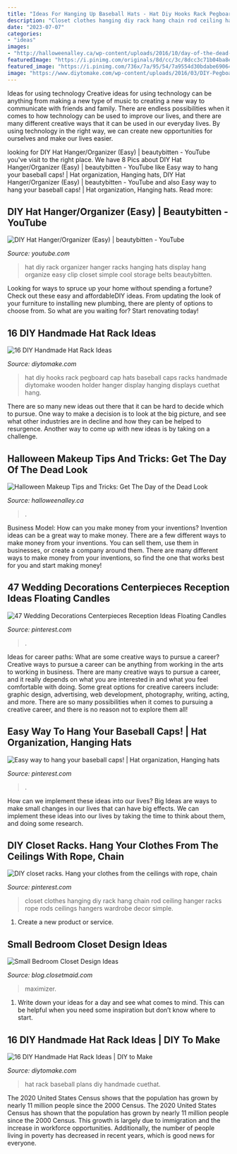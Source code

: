 ```yaml
---
title: "Ideas For Hanging Up Baseball Hats - Hat Diy Hooks Rack Pegboard Cap Hats Baseball Caps Racks Handmade Diytomake Wooden Holder Hanger Display Hanging Displays Cuethat Hang"
description: "Closet clothes hanging diy rack hang chain rod ceiling hanger racks rope rods ceilings hangers wardrobe decor simple"
date: "2023-07-07"
categories:
- "ideas"
images:
- "http://halloweenalley.ca/wp-content/uploads/2016/10/day-of-the-dead-makeup-tips-1.jpg"
featuredImage: "https://i.pinimg.com/originals/8d/cc/3c/8dcc3c71b04ba8e6c4337bec57c51d2c.jpg"
featured_image: "https://i.pinimg.com/736x/7a/95/54/7a9554d30bdabe69064b878185dadbff.jpg"
image: "https://www.diytomake.com/wp-content/uploads/2016/03/DIY-Pegboard-Hat-Hooks.jpg"
---
```



Ideas for using technology
Creative ideas for using technology can be anything from making a new type of music to creating a new way to communicate with friends and family. There are endless possibilities when it comes to how technology can be used to improve our lives, and there are many different creative ways that it can be used in our everyday lives. By using technology in the right way, we can create new opportunities for ourselves and make our lives easier.

	

		
looking for DIY Hat Hanger/Organizer (Easy) | beautybitten - YouTube you've visit to the right place. We have 8 Pics about DIY Hat Hanger/Organizer (Easy) | beautybitten - YouTube like Easy way to hang your baseball caps! | Hat organization, Hanging hats, DIY Hat Hanger/Organizer (Easy) | beautybitten - YouTube and also Easy way to hang your baseball caps! | Hat organization, Hanging hats. Read more:
		
    
## DIY Hat Hanger/Organizer (Easy) | Beautybitten - YouTube

<img loading=lazy src="http://i1.ytimg.com/vi/QwIPDYxyuLw/maxresdefault.jpg" onerror="this.onerror=null;this.src='https://tse2.mm.bing.net/th?id=OIP.QNjMPvcrxdURtIpHQAcWvAHaEK&amp;pid=15.1';" alt="DIY Hat Hanger/Organizer (Easy) | beautybitten - YouTube">

_Source: youtube.com_

>hat diy rack organizer hanger racks hanging hats display hang organize easy clip closet simple cool storage belts beautybitten. 

	

Looking for ways to spruce up your home without spending a fortune? Check out these easy and affordableDIY ideas. From updating the look of your furniture to installing new plumbing, there are plenty of options to choose from. So what are you waiting for? Start renovating today!

    
## 16 DIY Handmade Hat Rack Ideas

<img loading=lazy src="https://www.diytomake.com/wp-content/uploads/2016/03/DIY-Pegboard-Hat-Hooks.jpg" onerror="this.onerror=null;this.src='https://tse4.mm.bing.net/th?id=OIP.FtofATDe1RHieBSy9ZlKOQHaDh&amp;pid=15.1';" alt="16 DIY Handmade Hat Rack Ideas">

_Source: diytomake.com_

>hat diy hooks rack pegboard cap hats baseball caps racks handmade diytomake wooden holder hanger display hanging displays cuethat hang. 

	

There are so many new ideas out there that it can be hard to decide which to pursue. One way to make a decision is to look at the big picture, and see what other industries are in decline and how they can be helped to resurgence. Another way to come up with new ideas is by taking on a challenge.

    
## Halloween Makeup Tips And Tricks: Get The Day Of The Dead Look

<img loading=lazy src="http://halloweenalley.ca/wp-content/uploads/2016/10/day-of-the-dead-makeup-tips-1.jpg" onerror="this.onerror=null;this.src='https://tse2.mm.bing.net/th?id=OIP.B2S0cNkmxJGo_sJhhEBXAQHaIp&amp;pid=15.1';" alt="Halloween Makeup Tips and Tricks: Get The Day of the Dead Look">

_Source: halloweenalley.ca_

>. 

	

Business Model: How can you make money from your inventions?
Invention ideas can be a great way to make money. There are a few different ways to make money from your inventions. You can sell them, use them in businesses, or create a company around them. There are many different ways to make money from your inventions, so find the one that works best for you and start making money!

    
## 47 Wedding Decorations Centerpieces Reception Ideas Floating Candles

<img loading=lazy src="https://i.pinimg.com/originals/8d/cc/3c/8dcc3c71b04ba8e6c4337bec57c51d2c.jpg" onerror="this.onerror=null;this.src='https://tse3.mm.bing.net/th?id=OIP.gs8AKSlOaszdODtkzmR-TAHaLJ&amp;pid=15.1';" alt="47 Wedding Decorations Centerpieces Reception Ideas Floating Candles">

_Source: pinterest.com_

>. 

	

Ideas for career paths: What are some creative ways to pursue a career?
Creative ways to pursue a career can be anything from working in the arts to working in business. There are many creative ways to pursue a career, and it really depends on what you are interested in and what you feel comfortable with doing. Some great options for creative careers include: graphic design, advertising, web development, photography, writing, acting, and more. There are so many possibilities when it comes to pursuing a creative career, and there is no reason not to explore them all!

    
## Easy Way To Hang Your Baseball Caps! | Hat Organization, Hanging Hats

<img loading=lazy src="https://i.pinimg.com/736x/7a/95/54/7a9554d30bdabe69064b878185dadbff.jpg" onerror="this.onerror=null;this.src='https://tse4.mm.bing.net/th?id=OIP.MsrpIbAFb4jsJtcphAmn6AHaJ3&amp;pid=15.1';" alt="Easy way to hang your baseball caps! | Hat organization, Hanging hats">

_Source: pinterest.com_

>. 

	

How can we implement these ideas into our lives?
Big Ideas are ways to make small changes in our lives that can have big effects. We can implement these ideas into our lives by taking the time to think about them, and doing some research.

    
## DIY Closet Racks. Hang Your Clothes From The Ceilings With Rope, Chain

<img loading=lazy src="https://i.pinimg.com/736x/71/fc/3b/71fc3bcf6d1ea99d2d1b21c885c6dc0b--closet-rod-from-ceiling-closet-racks.jpg" onerror="this.onerror=null;this.src='https://tse1.mm.bing.net/th?id=OIP.VtgqSS9NsCZOqFgsJcRV5QHaJ3&amp;pid=15.1';" alt="DIY closet racks. Hang your clothes from the ceilings with rope, chain">

_Source: pinterest.com_

>closet clothes hanging diy rack hang chain rod ceiling hanger racks rope rods ceilings hangers wardrobe decor simple. 

	

1. Create a new product or service.

    
## Small Bedroom Closet Design Ideas

<img loading=lazy src="https://blog.closetmaid.com/hs-fs/hubfs/Blog/2020/ClosetMaximizer-2.jpg?width=3088&amp;name=ClosetMaximizer-2.jpg" onerror="this.onerror=null;this.src='https://tse1.mm.bing.net/th?id=OIP.LRjDLEdQ7DO4l1lggfNE9QHaFm&amp;pid=15.1';" alt="Small Bedroom Closet Design Ideas">

_Source: blog.closetmaid.com_

>maximizer. 

	

1. Write down your ideas for a day and see what comes to mind. This can be helpful when you need some inspiration but don’t know where to start.

    
## 16 DIY Handmade Hat Rack Ideas | DIY To Make

<img loading=lazy src="http://www.diytomake.com/wp-content/uploads/2016/03/Baseball-Hat-Rack-Plans.jpg" onerror="this.onerror=null;this.src='https://tse4.mm.bing.net/th?id=OIP.RoZvr3bxZ5jCtfgb2jHrPQHaF-&amp;pid=15.1';" alt="16 DIY Handmade Hat Rack Ideas | DIY to Make">

_Source: diytomake.com_

>hat rack baseball plans diy handmade cuethat. 

	

The 2020 United States Census shows that the population has grown by nearly 11 million people since the 2000 Census.
The 2020 United States Census has shown that the population has grown by nearly 11 million people since the 2000 Census. This growth is largely due to immigration and the increase in workforce opportunities. Additionally, the number of people living in poverty has decreased in recent years, which is good news for everyone.

